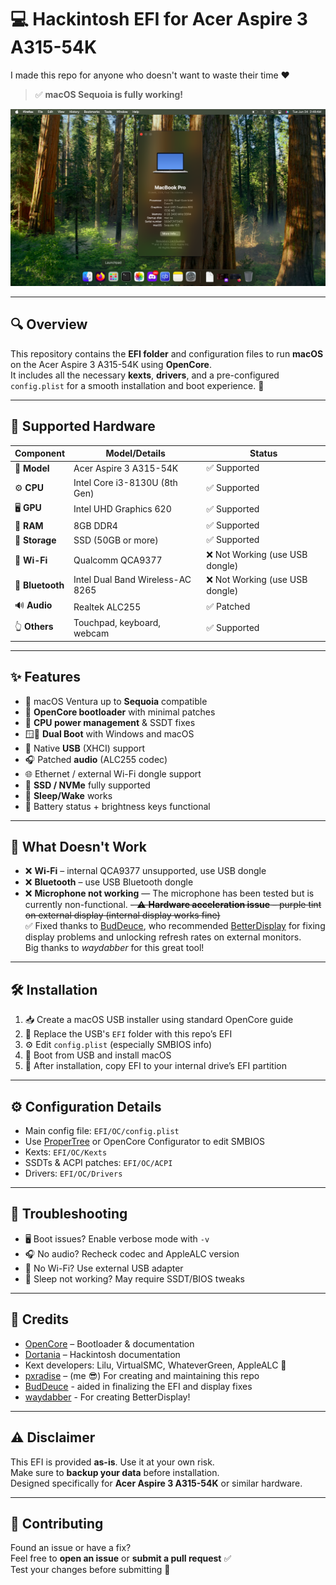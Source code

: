 # 💻 Hackintosh EFI for Acer Aspire 3 A315-54K

I made this repo for anyone who doesn't want to waste their time ❤️

> ✅ **macOS Sequoia is fully working!**

![macOS Screenshot](MACOS.png)

---

## 🔍 Overview

This repository contains the **EFI folder** and configuration files to run **macOS** on the Acer Aspire 3 A315-54K using **OpenCore**.  
It includes all the necessary **kexts**, **drivers**, and a pre-configured `config.plist` for a smooth installation and boot experience. 🚀

---

## 🧩 Supported Hardware

| Component     | Model/Details                             | Status         |
|---------------|-------------------------------------------|----------------|
| 💼 **Model**     | Acer Aspire 3 A315-54K                   | ✅ Supported    |
| ⚙️ **CPU**       | Intel Core i3-8130U (8th Gen)            | ✅ Supported    |
| 🖥️ **GPU**       | Intel UHD Graphics 620                   | ✅ Supported    |
| 🧠 **RAM**       | 8GB DDR4                                 | ✅ Supported    |
| 💾 **Storage**   | SSD (50GB or more)                       | ✅ Supported    |
| 📡 **Wi-Fi**     | Qualcomm QCA9377                         | ❌ Not Working (use USB dongle) |
| 🔵 **Bluetooth** | Intel Dual Band Wireless-AC 8265         | ❌ Not Working (use USB dongle) |
| 🔊 **Audio**     | Realtek ALC255                           | ✅ Patched      |
| 👆 **Others**    | Touchpad, keyboard, webcam               | ✅ Supported    |

---

## ✨ Features

- 🍎 macOS Ventura up to **Sequoia** compatible
- 🧰 **OpenCore bootloader** with minimal patches
- 🔋 **CPU power management** & SSDT fixes
- 🪟🍏 **Dual Boot** with Windows and macOS
- 🔌 Native **USB** (XHCI) support
- 🎧 Patched **audio** (ALC255 codec)
- 🌐 Ethernet / external Wi-Fi dongle support
- 💽 **SSD / NVMe** fully supported
- 🌙 **Sleep/Wake** works
- 🔋 Battery status + brightness keys functional

---

## 🚫 What Doesn't Work

- ❌ **Wi-Fi** – internal QCA9377 unsupported, use USB dongle
- ❌ **Bluetooth** – use USB Bluetooth dongle
- ❌ **Microphone not working** — The microphone has been tested but is currently non-functional.
~~- ⚠️ **Hardware acceleration issue** – purple tint on external display (internal display works fine)~~  
✅ Fixed thanks to [BudDeuce](https://discord.com/users/910329683726459010), who recommended [BetterDisplay](https://github.com/waydabber/BetterDisplay) for fixing display problems and unlocking refresh rates on external monitors.  
Big thanks to *waydabber* for this great tool!

---

## 🛠 Installation

1. 📥 Create a macOS USB installer using standard OpenCore guide  
2. 📁 Replace the USB's `EFI` folder with this repo’s EFI  
3. ⚙️ Edit `config.plist` (especially SMBIOS info)  
4. 🚀 Boot from USB and install macOS  
5. 💾 After installation, copy EFI to your internal drive’s EFI partition

---

## ⚙️ Configuration Details

- Main config file: `EFI/OC/config.plist`  
- Use [ProperTree](https://github.com/corpnewt/ProperTree) or OpenCore Configurator to edit SMBIOS  
- Kexts: `EFI/OC/Kexts`  
- SSDTs & ACPI patches: `EFI/OC/ACPI`  
- Drivers: `EFI/OC/Drivers`

---

## 🧯 Troubleshooting

- 🖥️ Boot issues? Enable verbose mode with `-v`
- 🎧 No audio? Recheck codec and AppleALC version
- 📶 No Wi-Fi? Use external USB adapter
- 🌙 Sleep not working? May require SSDT/BIOS tweaks

---

## 🙌 Credits

- [OpenCore](https://dortania.github.io/OpenCore-Install-Guide/) – Bootloader & documentation  
- [Dortania](https://dortania.github.io/) – Hackintosh documentation  
- Kext developers: Lilu, VirtualSMC, WhateverGreen, AppleALC 🔧  
- [pxradise](https://slat.cc/paradiso) – (me 😎) For creating and maintaining this repo
- [BudDeuce](https://discord.com/users/910329683726459010) - aided in finalizing the EFI and display fixes
- [waydabber](https://github.com/waydabber/) - For creating BetterDisplay!
---

## ⚠️ Disclaimer

This EFI is provided **as-is**. Use it at your own risk.  
Make sure to **backup your data** before installation.  
Designed specifically for **Acer Aspire 3 A315-54K** or similar hardware.

---

## 🤝 Contributing

Found an issue or have a fix?  
Feel free to **open an issue** or **submit a pull request** ✅  
Test your changes before submitting 🧪
